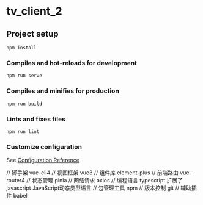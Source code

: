 # tv_client_2

## Project setup
```
npm install
```

### Compiles and hot-reloads for development
```
npm run serve
```

### Compiles and minifies for production
```
npm run build
```

### Lints and fixes files
```
npm run lint
```

### Customize configuration
See [Configuration Reference](https://cli.vuejs.org/config/)

// 脚手架 vue-cli4
// 视图框架 vue3
// 组件库 element-plus
// 前端路由 vue-router4
// 状态管理 pinia
// 网络请求 axios
// 编程语言 typescript 扩展了javascript JavaScript动态类型语言
// 包管理工具 npm
// 版本控制 git
// 辅助插件 babel